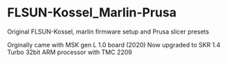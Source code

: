 # FLSUN-Kossel_Marlin-Prusa
Original FLSUN-Kossel, marlin firmware setup and Prusa slicer presets

Orginally came with MSK gen L 1.0 board
(2020) Now upgraded to SKR 1.4 Turbo 32bit ARM processor with TMC 2209
